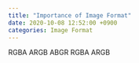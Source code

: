 ```yaml
---
title: "Importance of Image Format"
date: 2020-10-08 12:52:00 +0900
categories: Image Format 
---
```


RGBA ARGB ABGR RGBA ARGB
